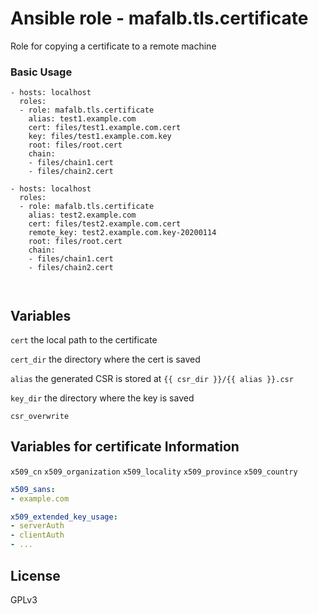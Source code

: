 # Ansible role - mafalb.tls.certificate

Role for copying a certificate to a remote machine 

### Basic Usage

```ansible
- hosts: localhost
  roles:
  - role: mafalb.tls.certificate
    alias: test1.example.com
    cert: files/test1.example.com.cert
    key: files/test1.example.com.key
    root: files/root.cert
    chain:
    - files/chain1.cert
    - files/chain2.cert

- hosts: localhost
  roles:
  - role: mafalb.tls.certificate
    alias: test2.example.com
    cert: files/test2.example.com.cert
    remote_key: test2.example.com.key-20200114
    root: files/root.cert
    chain:
    - files/chain1.cert
    - files/chain2.cert

   
```

## Variables

```cert``` the local path to the certificate

```cert_dir``` the directory where the cert is saved

```alias``` the generated CSR is stored at ```{{ csr_dir }}/{{ alias }}.csr```

```key_dir``` the directory where the key is saved

```csr_overwrite```

## Variables for certificate Information

```x509_cn```
```x509_organization```
```x509_locality```
```x509_province```
```x509_country```

```yaml
x509_sans:
- example.com
```

```yaml
x509_extended_key_usage:
- serverAuth
- clientAuth
- ...
```

## License

GPLv3
